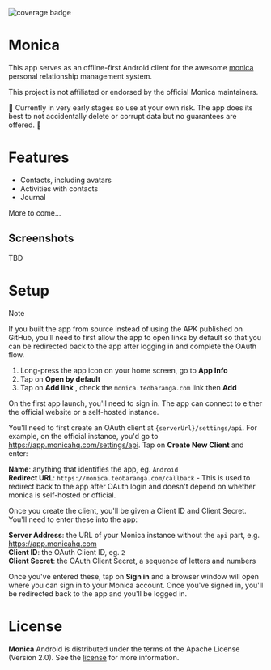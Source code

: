 ![coverage badge](https://img.shields.io/endpoint?url=https://gist.githubusercontent.com/teobaranga/446173b9ad64f83674608016425ee4aa/raw/monica-coverage-badge.json)

Monica
==================

This app serves as an offline-first Android client for the awesome [monica](https://github.com/monicahq/monica) personal relationship management system.

This project is not affiliated or endorsed by the official Monica maintainers.

🚧 Currently in very early stages so use at your own risk. The app does its best to not accidentally delete or corrupt
data but no guarantees are offered. 🚧

# Features

- Contacts, including avatars
- Activities with contacts
- Journal

More to come...

## Screenshots

TBD

# Setup

> [!NOTE]  
> If you built the app from source instead of using the APK published on GitHub, you'll need to first allow the app
> to open links by default so that you can be redirected back to the app after logging in and complete the OAuth flow.
> 1. Long-press the app icon on your home screen, go to **App Info**
> 2. Tap on **Open by default**
> 3. Tap on **Add link** , check the `monica.teobaranga.com` link then **Add**

On the first app launch, you'll need to sign in. The app can connect to either the official website
or a self-hosted instance.

You'll need to first create an OAuth client at `{serverUrl}/settings/api`. For example, on the
official instance, you'd go to https://app.monicahq.com/settings/api. Tap on **Create New Client** and enter:

**Name**: anything that identifies the app, eg. `Android`  
**Redirect URL**: `https://monica.teobaranga.com/callback` - This is used to redirect back to the app after OAuth login
and doesn't depend on whether monica is self-hosted or official.

Once you create the client, you'll be given a Client ID and Client Secret. You'll need to enter these into the app:

**Server Address**: the URL of your Monica instance without the `api` part, e.g. https://app.monicahq.com  
**Client ID**: the OAuth Client ID, eg. `2`  
**Client Secret**: the OAuth Client Secret, a sequence of letters and numbers

Once you've entered these, tap on **Sign in** and a browser window will open where you can sign in to your
Monica account. Once you've signed in, you'll be redirected back to the app and you'll be logged in.

# License

**Monica** Android is distributed under the terms of the Apache License (Version 2.0). See the
[license](LICENSE) for more information.
